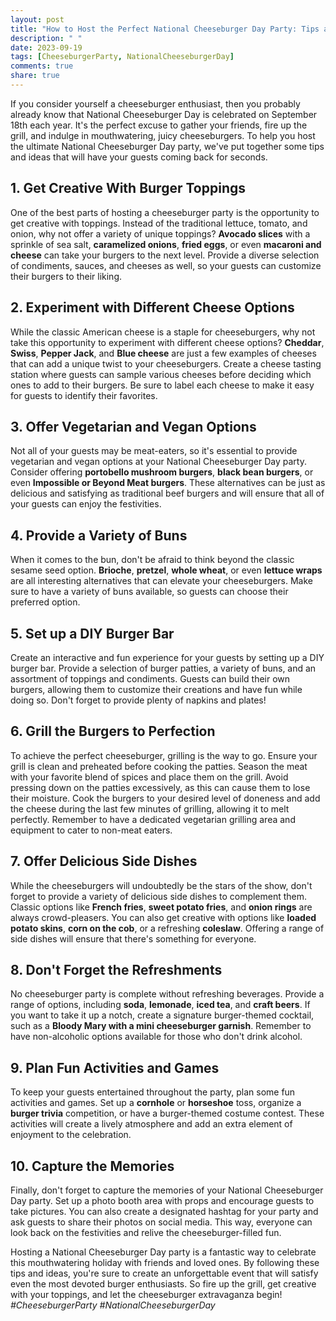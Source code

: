 ```yaml
---
layout: post
title: "How to Host the Perfect National Cheeseburger Day Party: Tips and Ideas"
description: " "
date: 2023-09-19
tags: [CheeseburgerParty, NationalCheeseburgerDay]
comments: true
share: true
---
```


If you consider yourself a cheeseburger enthusiast, then you probably already know that National Cheeseburger Day is celebrated on September 18th each year. It's the perfect excuse to gather your friends, fire up the grill, and indulge in mouthwatering, juicy cheeseburgers. To help you host the ultimate National Cheeseburger Day party, we've put together some tips and ideas that will have your guests coming back for seconds.

## 1. Get Creative With Burger Toppings

One of the best parts of hosting a cheeseburger party is the opportunity to get creative with toppings. Instead of the traditional lettuce, tomato, and onion, why not offer a variety of unique toppings? **Avocado slices** with a sprinkle of sea salt, **caramelized onions**, **fried eggs**, or even **macaroni and cheese** can take your burgers to the next level. Provide a diverse selection of condiments, sauces, and cheeses as well, so your guests can customize their burgers to their liking.

## 2. Experiment with Different Cheese Options

While the classic American cheese is a staple for cheeseburgers, why not take this opportunity to experiment with different cheese options? **Cheddar**, **Swiss**, **Pepper Jack**, and **Blue cheese** are just a few examples of cheeses that can add a unique twist to your cheeseburgers. Create a cheese tasting station where guests can sample various cheeses before deciding which ones to add to their burgers. Be sure to label each cheese to make it easy for guests to identify their favorites.

## 3. Offer Vegetarian and Vegan Options

Not all of your guests may be meat-eaters, so it's essential to provide vegetarian and vegan options at your National Cheeseburger Day party. Consider offering **portobello mushroom burgers**, **black bean burgers**, or even **Impossible or Beyond Meat burgers**. These alternatives can be just as delicious and satisfying as traditional beef burgers and will ensure that all of your guests can enjoy the festivities.

## 4. Provide a Variety of Buns

When it comes to the bun, don't be afraid to think beyond the classic sesame seed option. **Brioche**, **pretzel**, **whole wheat**, or even **lettuce wraps** are all interesting alternatives that can elevate your cheeseburgers. Make sure to have a variety of buns available, so guests can choose their preferred option.

## 5. Set up a DIY Burger Bar

Create an interactive and fun experience for your guests by setting up a DIY burger bar. Provide a selection of burger patties, a variety of buns, and an assortment of toppings and condiments. Guests can build their own burgers, allowing them to customize their creations and have fun while doing so. Don't forget to provide plenty of napkins and plates!

## 6. Grill the Burgers to Perfection

To achieve the perfect cheeseburger, grilling is the way to go. Ensure your grill is clean and preheated before cooking the patties. Season the meat with your favorite blend of spices and place them on the grill. Avoid pressing down on the patties excessively, as this can cause them to lose their moisture. Cook the burgers to your desired level of doneness and add the cheese during the last few minutes of grilling, allowing it to melt perfectly. Remember to have a dedicated vegetarian grilling area and equipment to cater to non-meat eaters.

## 7. Offer Delicious Side Dishes

While the cheeseburgers will undoubtedly be the stars of the show, don't forget to provide a variety of delicious side dishes to complement them. Classic options like **French fries**, **sweet potato fries**, and **onion rings** are always crowd-pleasers. You can also get creative with options like **loaded potato skins**, **corn on the cob**, or a refreshing **coleslaw**. Offering a range of side dishes will ensure that there's something for everyone.

## 8. Don't Forget the Refreshments

No cheeseburger party is complete without refreshing beverages. Provide a range of options, including **soda**, **lemonade**, **iced tea**, and **craft beers**. If you want to take it up a notch, create a signature burger-themed cocktail, such as a **Bloody Mary with a mini cheeseburger garnish**. Remember to have non-alcoholic options available for those who don't drink alcohol.

## 9. Plan Fun Activities and Games

To keep your guests entertained throughout the party, plan some fun activities and games. Set up a **cornhole** or **horseshoe** toss, organize a **burger trivia** competition, or have a burger-themed costume contest. These activities will create a lively atmosphere and add an extra element of enjoyment to the celebration.

## 10. Capture the Memories

Finally, don't forget to capture the memories of your National Cheeseburger Day party. Set up a photo booth area with props and encourage guests to take pictures. You can also create a designated hashtag for your party and ask guests to share their photos on social media. This way, everyone can look back on the festivities and relive the cheeseburger-filled fun.

Hosting a National Cheeseburger Day party is a fantastic way to celebrate this mouthwatering holiday with friends and loved ones. By following these tips and ideas, you're sure to create an unforgettable event that will satisfy even the most devoted burger enthusiasts. So fire up the grill, get creative with your toppings, and let the cheeseburger extravaganza begin! *#CheeseburgerParty #NationalCheeseburgerDay*